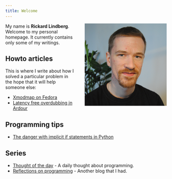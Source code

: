 ```yaml
---
title: Welcome
---
```


<img src="/images/avatar.png" style="float: right; padding-left: 30px; padding-bottom: 21px;" />

My name is **Rickard Lindberg**. Welcome to my personal homepage. It currently
contains only some of my writings.

## Howto articles

This is where I write about how I solved a particular problem in the hope that
it will help someone else:

- [Xmodmap on Fedora](/writing/xmodmap-on-fedora/index.html "Xmodmap on Fedora")
- [Latency free overdubbing in Ardour](/writing/ardour-latency-free-overdubbing/index.html "Latency free overdubbing in Ardour")

## Programming tips

- [The danger with implicit if statements in Python](/writing/python-danger-implicit-if/index.html "The danger with implicit if statements in Python")

## Series

- [Thought of the day](/writing/thought-of-the-day/index.html "Thought of the day") - A daily thought about programming.
- [Reflections on programming](/writing/reflections-on-programming/index.html) - Another blog that I had.

